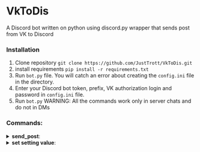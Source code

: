 # VkToDis
A Discord bot written on python using discord.py wrapper that sends post from VK to Discord
### Installation
1. Clone repository ```git clone https://github.com/JustTrott/VkToDis.git```
2. install requirements ```pip install -r requirements.txt```
3. Run ```bot.py``` file. You will catch an error about creating the ```config.ini``` file in the directory.
4. Enter your Discord bot token, prefix, VK authorization login and password in ```config.ini``` file.
5. Run ```bot.py```
WARNING: All the commands work only in server chats and do not in DMs
### Commands:
<details>
 <summary><b>send_post</b>:</summary>
  There are few optional arguments for this command:
  - **post_id** which is set to **1** by default. This means that by default the most recent post on the wall will be sent
  Usage example:```send_post 3```
  this command will send the third post from the wall
  - **vk_page_id** which is set to **None** by default. You can change this setting using command ```set channel #channel``` (Check out **set** command for more info)
  Usage example: ```send_post 1 durov```
  this command will send the first post from the ***vk.com/durov*** wall
  **Note** that you **must** write **post_id** before **vk_page_id** otherwise command just will not work
</details>
<details>
 <summary><b>set setting value</b>:</summary>
  - **setting** is argument that represents the setting that you are going to change. It can take on these values: channel, role, vk_page
  1. **channel** setting is the one you use when you want to change the default channel to which the post will be sent. By default this setting is set to the channel, where **send_post** command is called from
  2. **role** setting is the one you use when you want to change the default role that will be mentioned when the post is submitted. By default this setting is set to **None**
  3. **vk_page** setting is the one you use when you want to change the default VK page from which posts are retrieved. By default this setting is set to **None**
  - **value** is argument that represents the value you assign to the setting.
  1. For the **channel** setting you need to **mention** the channel that you need.
  Usage example: ```set channel #text-channel```
  2. For the **role** setting you need to **mention** the role that you need.
  Usage example: ```set role @Notifications```
  3. For the **vk_page** setting you need to type page's id or short link.
  Usgae example: ```set vk_page durov``` ```set vk_page id1``` ```set vk_page club1```
</details>
